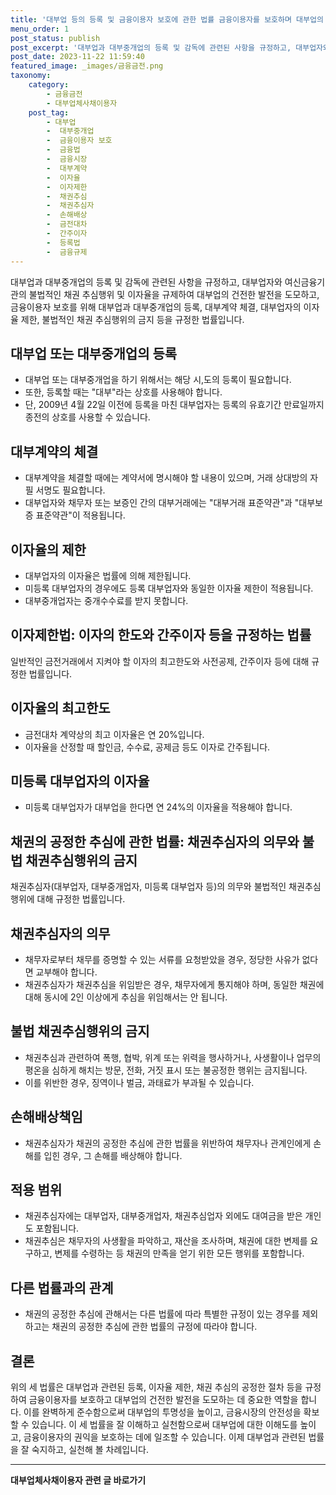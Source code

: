 ```yaml
---
title: '대부업 등의 등록 및 금융이용자 보호에 관한 법률 금융이용자를 보호하며 대부업의 건전한 발전을 도모하는 법률'
menu_order: 1
post_status: publish
post_excerpt: '대부업과 대부중개업의 등록 및 감독에 관련된 사항을 규정하고, 대부업자와 여신금융기관의 불법적인 채권 추심행위 및 이자율을 규제하여 대부업의 건전한 발전을 도모하고, 금융이용자 보호를 위해 대부업과 대부중개업의 등록, 대부계약 체결, 대부업자의 이자율 제한, 불법적인 채권 추심행위의 금지 등을 규정한 법률입니다.'
post_date: 2023-11-22 11:59:40
featured_image: _images/금융금전.png
taxonomy:
    category:
        - 금융금전
        - 대부업체사채이용자
    post_tag:
        - 대부업
        -  대부중개업
        -  금융이용자 보호
        -  금융법
        -  금융시장
        -  대부계약
        -  이자율
        -  이자제한
        -  채권추심
        -  채권추심자
        -  손해배상
        -  금전대차
        -  간주이자
        -  등록법
        -  금융규제
---
```



대부업과 대부중개업의 등록 및 감독에 관련된 사항을 규정하고, 대부업자와 여신금융기관의 불법적인 채권 추심행위 및 이자율을 규제하여 대부업의 건전한 발전을 도모하고, 금융이용자 보호를 위해 대부업과 대부중개업의 등록, 대부계약 체결, 대부업자의 이자율 제한, 불법적인 채권 추심행위의 금지 등을 규정한 법률입니다.

## 대부업 또는 대부중개업의 등록
- 대부업 또는 대부중개업을 하기 위해서는 해당 시,도의 등록이 필요합니다.
- 또한, 등록할 때는 "대부"라는 상호를 사용해야 합니다.
- 단, 2009년 4월 22일 이전에 등록을 마친 대부업자는 등록의 유효기간 만료일까지 종전의 상호를 사용할 수 있습니다.

## 대부계약의 체결
- 대부계약을 체결할 때에는 계약서에 명시해야 할 내용이 있으며, 거래 상대방의 자필 서명도 필요합니다.
- 대부업자와 채무자 또는 보증인 간의 대부거래에는 "대부거래 표준약관"과 "대부보증 표준약관"이 적용됩니다.

## 이자율의 제한
- 대부업자의 이자율은 법률에 의해 제한됩니다.
- 미등록 대부업자의 경우에도 등록 대부업자와 동일한 이자율 제한이 적용됩니다.
- 대부중개업자는 중개수수료를 받지 못합니다.

## 이자제한법: 이자의 한도와 간주이자 등을 규정하는 법률

일반적인 금전거래에서 지켜야 할 이자의 최고한도와 사전공제, 간주이자 등에 대해 규정한 법률입니다.

## 이자율의 최고한도
- 금전대차 계약상의 최고 이자율은 연 20%입니다.
- 이자율을 산정할 때 할인금, 수수료, 공제금 등도 이자로 간주됩니다.

## 미등록 대부업자의 이자율
- 미등록 대부업자가 대부업을 한다면 연 24%의 이자율을 적용해야 합니다.

## 채권의 공정한 추심에 관한 법률: 채권추심자의 의무와 불법 채권추심행위의 금지

채권추심자(대부업자, 대부중개업자, 미등록 대부업자 등)의 의무와 불법적인 채권추심 행위에 대해 규정한 법률입니다.

## 채권추심자의 의무
- 채무자로부터 채무를 증명할 수 있는 서류를 요청받았을 경우, 정당한 사유가 없다면 교부해야 합니다.
- 채권추심자가 채권추심을 위임받은 경우, 채무자에게 통지해야 하며, 동일한 채권에 대해 동시에 2인 이상에게 추심을 위임해서는 안 됩니다.

## 불법 채권추심행위의 금지
- 채권추심과 관련하여 폭행, 협박, 위계 또는 위력을 행사하거나, 사생활이나 업무의 평온을 심하게 해치는 방문, 전화, 거짓 표시 또는 불공정한 행위는 금지됩니다.
- 이를 위반한 경우, 징역이나 벌금, 과태료가 부과될 수 있습니다.

## 손해배상책임
- 채권추심자가 채권의 공정한 추심에 관한 법률을 위반하여 채무자나 관계인에게 손해를 입힌 경우, 그 손해를 배상해야 합니다.

## 적용 범위
- 채권추심자에는 대부업자, 대부중개업자, 채권추심업자 외에도 대여금을 받은 개인도 포함됩니다.
- 채권추심은 채무자의 사생활을 파악하고, 재산을 조사하며, 채권에 대한 변제를 요구하고, 변제를 수령하는 등 채권의 만족을 얻기 위한 모든 행위를 포함합니다.

## 다른 법률과의 관계
- 채권의 공정한 추심에 관해서는 다른 법률에 따라 특별한 규정이 있는 경우를 제외하고는 채권의 공정한 추심에 관한 법률의 규정에 따라야 합니다.

## 결론

위의 세 법률은 대부업과 관련된 등록, 이자율 제한, 채권 추심의 공정한 절차 등을 규정하여 금융이용자를 보호하고 대부업의 건전한 발전을 도모하는 데 중요한 역할을 합니다. 이를 완벽하게 준수함으로써 대부업의 투명성을 높이고, 금융시장의 안전성을 확보할 수 있습니다. 이 세 법률을 잘 이해하고 실천함으로써 대부업에 대한 이해도를 높이고, 금융이용자의 권익을 보호하는 데에 일조할 수 있습니다. 이제 대부업과 관련된 법률을 잘 숙지하고, 실천해 볼 차례입니다.
<!-- wp:separator -->
<hr class="wp-block-separator has-alpha-channel-opacity"/>
<!-- /wp:separator -->

<!-- wp:group {"backgroundColor":"base","layout":{"type":"constrained"}} -->
<div class="wp-block-group has-base-background-color has-background"><!-- wp:paragraph {"align":"center","fontSize":"medium"} -->
<p class="has-text-align-center has-large-font-size"><strong>대부업체사채이용자 관련 글 바로가기</strong></p>
<!-- /wp:paragraph -->


<!-- wp:latest-posts
{"categories":[{"id":13558,"count":19,"description":"","link":"https://uknowlaw.com/category/%eb%8c%80%eb%b6%80%ec%97%85%ec%b2%b4%ec%82%ac%ec%b1%84%ec%9d%b4%ec%9a%a9%ec%9e%90/","name":"대부업체사채이용자","slug":"대부업체사채이용자","taxonomy":"category","parent":0,"meta":[],"_links":{"self":[{"href":"https://uknowlaw.com/wp-json/wp/v2/categories/13558"}],"collection":[{"href":"https://uknowlaw.com/wp-json/wp/v2/categories"}],"about":[{"href":"https://uknowlaw.com/wp-json/wp/v2/taxonomies/category"}],"wp:post_type":[{"href":"https://uknowlaw.com/wp-json/wp/v2/posts?categories=13558"}],"curies":[{"name":"wp","href":"https://api.w.org/{rel}","templated":true}]}}],"postsToShow":100,"excerptLength":28,"postLayout":"grid","columns":2,"featuredImageAlign":"left","featuredImageSizeSlug":"large","fontSize":"small"} /--></div>
<!-- /wp:group -->